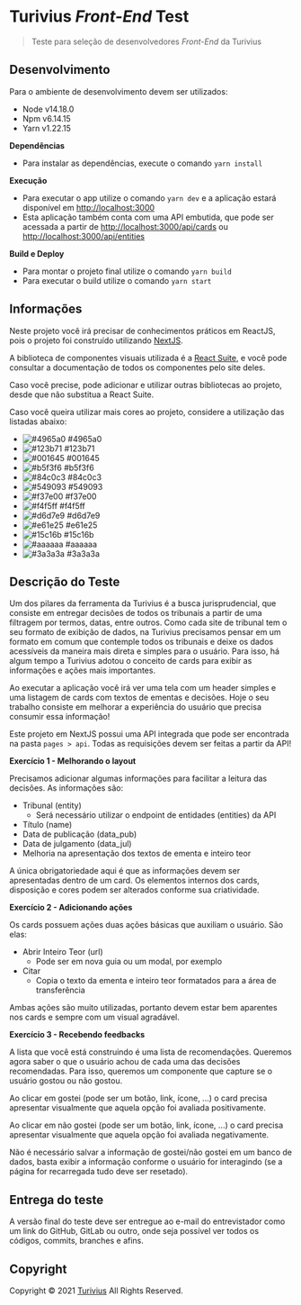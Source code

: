 # Turivius *Front-End* Test #

> Teste para seleção de desenvolvedores *Front-End* da Turivius

## Desenvolvimento ##

Para o ambiente de desenvolvimento devem ser utilizados:

- Node v14.18.0
- Npm  v6.14.15
- Yarn v1.22.15

**Dependências**
- Para instalar as dependências, execute o comando ```yarn install```

**Execução**
- Para executar o app utilize o comando ```yarn dev``` e a aplicação estará disponível em [http://localhost:3000](http://localhost:3000)
- Esta aplicação também conta com uma API embutida, que pode ser acessada a partir de [http://localhost:3000/api/cards](http://localhost:3000/api/cards) ou [http://localhost:3000/api/entities](http://localhost:3000/api/entities)

**Build e Deploy**
- Para montar o projeto final utilize o comando ```yarn build```
- Para executar o build utilize o comando ```yarn start```

## Informações ##

Neste projeto você irá precisar de conhecimentos práticos em ReactJS, pois o projeto foi construído utilizando [NextJS](https://nextjs.org/).

A biblioteca de componentes visuais utilizada é a [React Suite](https://rsuitejs.com/), e você pode consultar a documentação de todos os componentes pelo site deles.

Caso você precise, pode adicionar e utilizar outras bibliotecas ao projeto, desde que não substitua a React Suite.

Caso você queira utilizar mais cores ao projeto, considere a utilização das listadas abaixo:

- ![#4965a0](https://place-hold.it/15/4965a0/000000?text=+) #4965a0
- ![#123b71](https://place-hold.it/15/123b71/000000?text=+) #123b71
- ![#001645](https://place-hold.it/15/001645/000000?text=+) #001645
- ![#b5f3f6](https://place-hold.it/15/b5f3f6/000000?text=+) #b5f3f6
- ![#84c0c3](https://place-hold.it/15/84c0c3/000000?text=+) #84c0c3
- ![#549093](https://place-hold.it/15/549093/000000?text=+) #549093
- ![#f37e00](https://place-hold.it/15/f37e00/000000?text=+) #f37e00
- ![#f4f5ff](https://place-hold.it/15/f4f5ff/000000?text=+) #f4f5ff
- ![#d6d7e9](https://place-hold.it/15/d6d7e9/000000?text=+) #d6d7e9
- ![#e61e25](https://place-hold.it/15/e61e25/000000?text=+) #e61e25
- ![#15c16b](https://place-hold.it/15/15c16b/000000?text=+) #15c16b
- ![#aaaaaa](https://place-hold.it/15/aaaaaa/000000?text=+) #aaaaaa
- ![#3a3a3a](https://place-hold.it/15/3a3a3a/000000?text=+) #3a3a3a

## Descrição do Teste ##

Um dos pilares da ferramenta da Turivius é a busca jurisprudencial, que consiste em entregar decisões de todos os tribunais a partir de uma filtragem por termos, datas, entre outros. Como cada site de tribunal tem o seu formato de exibição de dados, na Turivius precisamos pensar em um formato em comum que contemple todos os tribunais e deixe os dados acessíveis da maneira mais direta e simples para o usuário. Para isso, há algum tempo a Turivius adotou o conceito de cards para exibir as informações e ações mais importantes.

Ao executar a aplicação você irá ver uma tela com um header simples e uma listagem de cards com textos de ementas e decisões. Hoje o seu trabalho consiste em melhorar a experiência do usuário que precisa consumir essa informação!

Este projeto em NextJS possui uma API integrada que pode ser encontrada na pasta ```pages > api```. Todas as requisições devem ser feitas a partir da API!

**Exercício 1 - Melhorando o layout**

Precisamos adicionar algumas informações para facilitar a leitura das decisões. As informações são:
- Tribunal (entity)
    - Será necessário utilizar o endpoint de entidades (entities) da API
- Título (name)
- Data de publicação (data_pub)
- Data de julgamento (data_jul)
- Melhoria na apresentação dos textos de ementa e inteiro teor

A única obrigatoriedade aqui é que as informações devem ser apresentadas dentro de um card. Os elementos internos dos cards, disposição e cores podem ser alterados conforme sua criatividade.

**Exercício 2 - Adicionando ações**

Os cards possuem ações duas ações básicas que auxiliam o usuário. São elas:
- Abrir Inteiro Teor (url)
    - Pode ser em nova guia ou um modal, por exemplo
- Citar
    - Copia o texto da ementa e inteiro teor formatados para a área de transferência

Ambas ações são muito utilizadas, portanto devem estar bem aparentes nos cards e sempre com um visual agradável.

**Exercício 3 - Recebendo feedbacks**

A lista que você está construindo é uma lista de recomendações. Queremos agora saber o que o usuário achou de cada uma das decisões recomendadas. Para isso, queremos um componente que capture se o usuário gostou ou não gostou.

Ao clicar em gostei (pode ser um botão, link, ícone, ...) o card precisa apresentar visualmente que aquela opção foi avaliada positivamente.

Ao clicar em não gostei (pode ser um botão, link, ícone, ...) o card precisa apresentar visualmente que aquela opção foi avaliada negativamente.

Não é necessário salvar a informação de gostei/não gostei em um banco de dados, basta exibir a informação conforme o usuário for interagindo (se a página for recarregada tudo deve ser resetado).

## Entrega do teste ##

A versão final do teste deve ser entregue ao e-mail do entrevistador como um link do GitHub, GitLab ou outro, onde seja possível ver todos os códigos, commits, branches e afins.

## Copyright ##
Copyright © 2021 [Turivius](https://turivius.com) All Rights Reserved.

